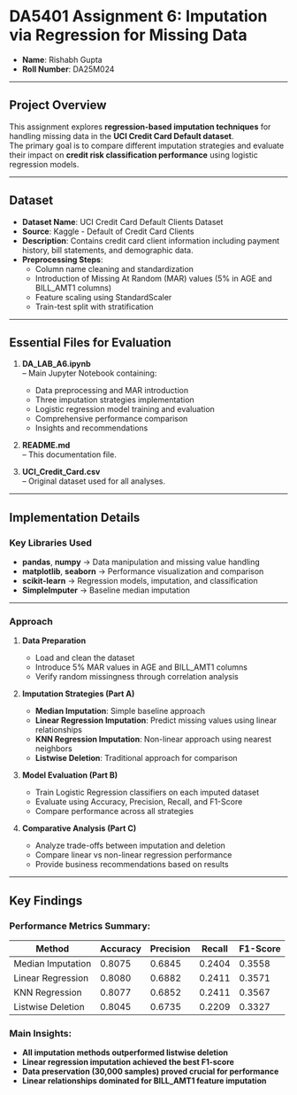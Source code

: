 # DA5401 Assignment 6: Imputation via Regression for Missing Data

- **Name**: Rishabh Gupta
- **Roll Number**: DA25M024

---

## Project Overview

This assignment explores **regression-based imputation techniques** for handling missing data in the **UCI Credit Card Default dataset**.  
The primary goal is to compare different imputation strategies and evaluate their impact on **credit risk classification performance** using logistic regression models.

---

## Dataset

- **Dataset Name**: UCI Credit Card Default Clients Dataset
- **Source**: Kaggle - Default of Credit Card Clients
- **Description**: Contains credit card client information including payment history, bill statements, and demographic data.
- **Preprocessing Steps**:
  - Column name cleaning and standardization  
  - Introduction of Missing At Random (MAR) values (5% in AGE and BILL_AMT1 columns)
  - Feature scaling using StandardScaler
  - Train-test split with stratification

---

## Essential Files for Evaluation

1. **DA_LAB_A6.ipynb**  
   – Main Jupyter Notebook containing:
     - Data preprocessing and MAR introduction  
     - Three imputation strategies implementation
     - Logistic regression model training and evaluation
     - Comprehensive performance comparison
     - Insights and recommendations

2. **README.md**  
   – This documentation file.

3. **UCI_Credit_Card.csv**  
   – Original dataset used for all analyses.

---

## Implementation Details

### Key Libraries Used
- **pandas**, **numpy** → Data manipulation and missing value handling
- **matplotlib**, **seaborn** → Performance visualization and comparison
- **scikit-learn** → Regression models, imputation, and classification
- **SimpleImputer** → Baseline median imputation

---

### Approach

1. **Data Preparation**
   - Load and clean the dataset
   - Introduce 5% MAR values in AGE and BILL_AMT1 columns
   - Verify random missingness through correlation analysis

2. **Imputation Strategies (Part A)**
   - **Median Imputation**: Simple baseline approach
   - **Linear Regression Imputation**: Predict missing values using linear relationships
   - **KNN Regression Imputation**: Non-linear approach using nearest neighbors
   - **Listwise Deletion**: Traditional approach for comparison

3. **Model Evaluation (Part B)**
   - Train Logistic Regression classifiers on each imputed dataset
   - Evaluate using Accuracy, Precision, Recall, and F1-Score
   - Compare performance across all strategies

4. **Comparative Analysis (Part C)**
   - Analyze trade-offs between imputation and deletion
   - Compare linear vs non-linear regression performance
   - Provide business recommendations based on results

---

## Key Findings

### Performance Metrics Summary:
| Method | Accuracy | Precision | Recall | F1-Score |
|--------|----------|-----------|--------|----------|
| Median Imputation | 0.8075 | 0.6845 | 0.2404 | 0.3558 |
| Linear Regression | 0.8080 | 0.6882 | 0.2411 | 0.3571 |
| KNN Regression | 0.8077 | 0.6852 | 0.2411 | 0.3567 |
| Listwise Deletion | 0.8045 | 0.6735 | 0.2209 | 0.3327 |

### Main Insights:
- **All imputation methods outperformed listwise deletion**
- **Linear regression imputation achieved the best F1-score**
- **Data preservation (30,000 samples) proved crucial for performance**
- **Linear relationships dominated for BILL_AMT1 feature imputation**

